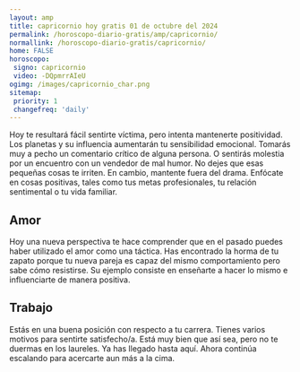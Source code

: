 ```yaml
---
layout: amp
title: capricornio hoy gratis 01 de octubre del 2024 
permalink: /horoscopo-diario-gratis/amp/capricornio/
normallink: /horoscopo-diario-gratis/capricornio/
home: FALSE
horoscopo:
 signo: capricornio
 video: -DQpmrrAIeU
ogimg: /images/capricornio_char.png
sitemap:
 priority: 1
 changefreq: 'daily'
---
```



Hoy te resultará fácil sentirte víctima, pero intenta mantenerte positividad. Los planetas y su influencia aumentarán tu sensibilidad emocional. Tomarás muy a pecho un comentario crítico de alguna persona. O sentirás molestia por un encuentro con un vendedor de mal humor. No dejes que esas pequeñas cosas te irriten. En cambio, mantente fuera del drama. Enfócate en cosas positivas, tales como tus metas profesionales, tu relación sentimental o tu vida familiar.

## Amor

Hoy una nueva perspectiva te hace comprender que en el pasado puedes haber utilizado el amor como una táctica. Has encontrado la horma de tu zapato porque tu nueva pareja es capaz del mismo comportamiento pero sabe cómo resistirse. Su ejemplo consiste en enseñarte a hacer lo mismo e influenciarte de manera positiva.

## Trabajo

Estás en una buena posición con respecto a tu carrera. Tienes varios motivos para sentirte satisfecho/a. Está muy bien que así sea, pero no te duermas en los laureles. Ya has llegado hasta aquí. Ahora continúa escalando para acercarte aun más a la cima.